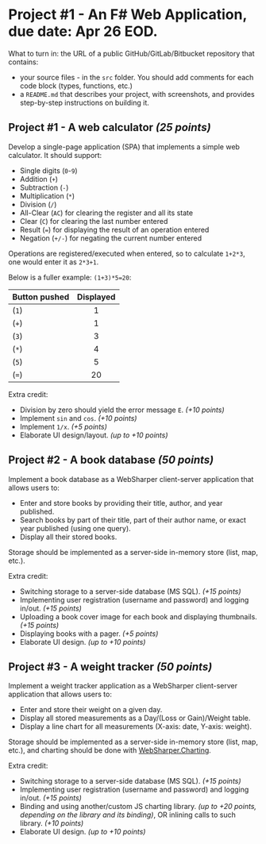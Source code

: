 # Project #1 - An F# Web Application, due date: Apr 26 EOD.

What to turn in: the URL of a public GitHub/GitLab/Bitbucket repository that contains:
 
 * your source files - in the `src` folder. You should add comments for each code block (types, functions, etc.) 
 * a `README.md` that describes your project, with screenshots, and provides step-by-step instructions on building it.
 
## Project #1 - A web calculator *(25 points)*

Develop a single-page application (SPA) that implements a simple web calculator. It should support:

* Single digits (`0`-`9`)
* Addition (`+`)
* Subtraction (`-`)
* Multiplication (`*`)
* Division (`/`)
* All-Clear (`AC`) for clearing the register and all its state
* Clear (`C`) for clearing the last number entered
* Result (`=`) for displaying the result of an operation entered
* Negation (`+/-`) for negating the current number entered

Operations are registered/executed when entered, so to calculate `1+2*3`, one would enter it as `2*3+1`.

Below is a fuller example: `(1+3)*5=20`:

| Button pushed | Displayed |
| ------------- |:---------:|
| (`1`) | 1 |
| (`+`) | 1 |
| (`3`) | 3 |
| (`*`) | 4 |
| (`5`) | 5 |
| (`=`) | 20 |

Extra credit:

 * Division by zero should yield the error message `E`. *(+10 points)*
 * Implement `sin` and `cos`. *(+10 points)*
 * Implement `1/x`. *(+5 points)*
 * Elaborate UI design/layout. *(up to +10 points)*

## Project #2 - A book database *(50 points)*

Implement a book database as a WebSharper client-server application that allows users to:

 * Enter and store books by providing their title, author, and year published.
 * Search books by part of their title, part of their author name, or exact year published (using one query).
 * Display all their stored books.

Storage should be implemented as a server-side in-memory store (list, map, etc.).

Extra credit:

 * Switching storage to a server-side database (MS SQL). *(+15 points)*
 * Implementing user registration (username and password) and logging in/out. *(+15 points)*
 * Uploading a book cover image for each book and displaying thumbnails. *(+15 points)*
 * Displaying books with a pager. *(+5 points)*
 * Elaborate UI design. *(up to +10 points)*

## Project #3 - A weight tracker *(50 points)*

Implement a weight tracker application as a WebSharper client-server application that allows users to:

 * Enter and store their weight on a given day.
 * Display all stored measurements as a Day/(Loss or Gain)/Weight table.
 * Display a line chart for all measurements (X-axis: date, Y-axis: weight).

Storage should be implemented as a server-side in-memory store (list, map, etc.), and charting should be done with [WebSharper.Charting](https://github.com/dotnet-websharper/charting).

Extra credit:

 * Switching storage to a server-side database (MS SQL). *(+15 points)*
 * Implementing user registration (username and password) and logging in/out. *(+15 points)*
 * Binding and using another/custom JS charting library. *(up to +20 points, depending on the library and its binding)*, OR inlining calls to such library. *(+10 points)*
 * Elaborate UI design. *(up to +10 points)*
